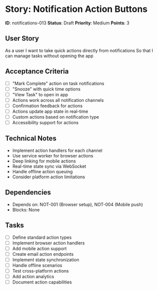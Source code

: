# Story: Notification Action Buttons

**ID**: notifications-013
**Status**: Draft
**Priority**: Medium
**Points**: 3

## User Story
As a user
I want to take quick actions directly from notifications
So that I can manage tasks without opening the app

## Acceptance Criteria
- [ ] "Mark Complete" action on task notifications
- [ ] "Snooze" with quick time options
- [ ] "View Task" to open in app
- [ ] Actions work across all notification channels
- [ ] Confirmation feedback for actions
- [ ] Actions update app state in real-time
- [ ] Custom actions based on notification type
- [ ] Accessibility support for actions

## Technical Notes
- Implement action handlers for each channel
- Use service worker for browser actions
- Deep linking for mobile actions
- Real-time state sync via WebSocket
- Handle offline action queuing
- Consider platform action limitations

## Dependencies
- Depends on: NOT-001 (Browser setup), NOT-004 (Mobile push)
- Blocks: None

## Tasks
- [ ] Define standard action types
- [ ] Implement browser action handlers
- [ ] Add mobile action support
- [ ] Create email action endpoints
- [ ] Implement state synchronization
- [ ] Handle offline scenarios
- [ ] Test cross-platform actions
- [ ] Add action analytics
- [ ] Document action capabilities